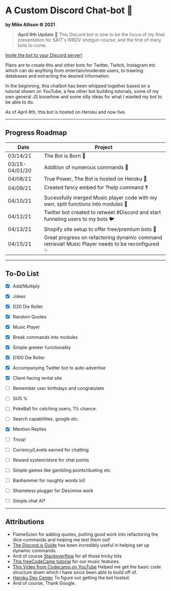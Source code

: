 # A Custom Discord Chat-bot :robot:
**by Mike Allison &copy; 2021**

>**April 9th Update** :scroll:
This Discord bot is now to be the focus of my final presentation for SAIT's WBDV shotgun course, and the first of many bots to come.

[Invite the bot to your Discord server!](https://discord.com/api/oauth2/authorize?client_id=822664873347121162&permissions=8&scope=bot)

Plans are to create this and other bots for Twitter, Twitch, Instagram etc which can do anything from entertain/moderate users, to trawling databases and extracting the desired information.

In the beginning, this chatbot has been whipped together based on a tutorial shown on YouTube, a few other bot building tutorials, some of my own general JS knowhow and some silly ideas for what I wanted my bot to be able to do.

As of April 8th, this bot is hosted on Heroku and now live.

----

## Progress Roadmap
| Date | Project |
| ---- | ------- |
| 03/14/21 | The Bot is Born :metal: |
| 03/15-04/01/20| Addition of numerous commands :scroll: |
| 04/08/21 | True Power, The Bot is hosted on Heroku :muscle: |
| 04/09/21 | Created fancy embed for ?help command :question: |
| 04/10/21 | Sucessfully merged Music player code with my own, split functions into modules :musical_note: |
| 04/12/21 | Twitter bot created to retweet #Discord and start funneling users to my bots :bird: |
| 04/13/21 | Shopify site setup to offer free/premium bots :robot: |
| 04/15/21 | Great progress on refactoring dynamic command retrieval! Music Player needs to be reconfigured :sparkles: |

---- 

## To-Do List
- [x] Add/Multiply
- [x] Jokes
- [x] D20 Die Roller
- [x] Random Quotes
- [x] Music Player
- [x] Break commands into modules
- [x] Simple greeter functionality
- [x] D100 Die Roller
- [x] Accompanying Twitter bot to auto-advertise
- [x] Client-facing rental site
- [ ] Remember user birthdays and congratulate
- [ ] SUS %
- [ ] PokeBall for catching users, 1% chance.
- [ ] Search capabilities, google etc.
- [x] Mention Replies
- [ ] Trivia!
- [ ] Currency/Levels earned for chatting
- [ ] Reward system/store for chat points
- [ ] Simple games like gambling points/dueling etc
- [ ] Banhammer for naughty words lol!
- [ ] Shameless plugger for Des/mine work
- [ ] Simple chat AI?


---


## Attributions
- FlameScion for adding quotes, putting good work into refactoring the dice commands and helping me test them out!
- [The Discord.js Guide](https://discordjs.guide) has been incredibly useful in helping set up dynamic commands.
- And of course [Stackoverflow](https://stackoverflow.com/) for all those tricky bits
- [This freeCodeCamp tutorial](https://www.freecodecamp.org/news/how-to-create-a-music-bot-using-discord-js-4436f5f3f0f8/) for our music features.
- [This Video from Codecamp on YouTube](https://www.youtube.com/watch?v=8o25pRbXdFw) Helped me get the basic code structure down which I have since been able to build off of.
- [Heroku Dev Center](https://devcenter.heroku.com/) To figure out getting the bot hosted.
- And of course, Thank Google.